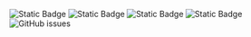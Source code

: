 ![Static Badge](https://img.shields.io/badge/blacklists-60-000000) ![Static Badge](https://img.shields.io/badge/blacklisted-3092042-cc0000) ![Static Badge](https://img.shields.io/badge/whitelisted-2242-00CC00) ![Static Badge](https://img.shields.io/badge/streaming_blacklist-28106-000000) ![GitHub issues](https://img.shields.io/github/issues/fabriziosalmi/blacklists)
